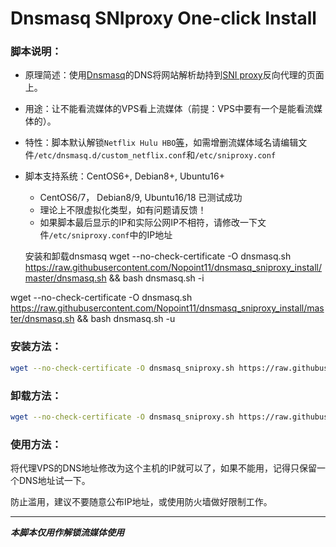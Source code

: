 # Dnsmasq SNIproxy One-click Install

### 脚本说明：

* 原理简述：使用[Dnsmasq](http://thekelleys.org.uk/dnsmasq/doc.html)的DNS将网站解析劫持到[SNI proxy](https://github.com/dlundquist/sniproxy)反向代理的页面上。

* 用途：让不能看流媒体的VPS看上流媒体（前提：VPS中要有一个是能看流媒体的）。

* 特性：脚本默认解锁`Netflix Hulu HBO`[等](https://github.com/myxuchangbin/dnsmasq_sniproxy_install/blob/master/proxy-domains.txt)，如需增删流媒体域名请编辑文件`/etc/dnsmasq.d/custom_netflix.conf`和`/etc/sniproxy.conf`

* 脚本支持系统：CentOS6+, Debian8+, Ubuntu16+
    * CentOS6/7， Debian8/9, Ubuntu16/18 已测试成功
	* 理论上不限虚拟化类型，如有问题请反馈！
    * 如果脚本最后显示的IP和实际公网IP不相符，请修改一下文件`/etc/sniproxy.conf`中的IP地址
    
    安装和卸载dnsmasq
    wget --no-check-certificate -O dnsmasq.sh https://raw.githubusercontent.com/Nopoint11/dnsmasq_sniproxy_install/master/dnsmasq.sh && bash dnsmasq.sh -i

wget --no-check-certificate -O dnsmasq.sh https://raw.githubusercontent.com/Nopoint11/dnsmasq_sniproxy_install/master/dnsmasq.sh && bash dnsmasq.sh -u
    

### 安装方法：
``` Bash
wget --no-check-certificate -O dnsmasq_sniproxy.sh https://raw.githubusercontent.com/Nopoint11/dnsmasq_sniproxy_install/master/dnsmasq_sniproxy.sh && bash dnsmasq_sniproxy.sh -i
```

### 卸载方法：
``` Bash
wget --no-check-certificate -O dnsmasq_sniproxy.sh https://raw.githubusercontent.com/Nopoint11/dnsmasq_sniproxy_install/master/dnsmasq_sniproxy.sh && bash dnsmasq_sniproxy.sh -u
```

### 使用方法：
将代理VPS的DNS地址修改为这个主机的IP就可以了，如果不能用，记得只保留一个DNS地址试一下。

防止滥用，建议不要随意公布IP地址，或使用防火墙做好限制工作。

---

___本脚本仅用作解锁流媒体使用___
